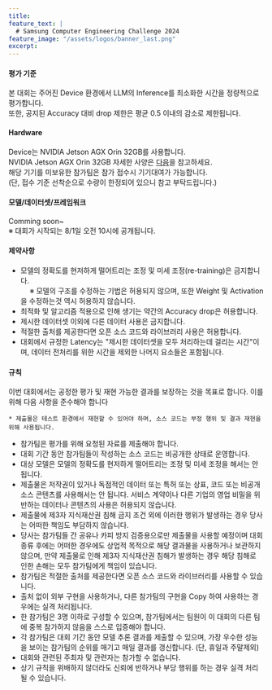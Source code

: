 ```yaml
---
title:
feature_text: |
  # Samsung Computer Engineering Challenge 2024
feature_image: "/assets/logos/banner_last.png"
excerpt:
---
```


#### 평가 기준
본 대회는 주어진 Device 환경에서 LLM의 Inference를 최소화한 시간을 정량적으로 평가합니다.   
또한, 공지된 Accuracy 대비 drop 제한은 평균 0.5 이내의 감소로 제한됩니다.
   
       
#### Hardware
Device는 NVIDIA Jetson AGX Orin 32GB를 사용합니다.  
NVIDIA Jetson AGX Orin 32GB 자세한 사양은 <a target="_blank" href="https://www.nvidia.com/en-us/autonomous-machines/embedded-systems/jetson-orin/"> 다음</a>을 참고하세요.  
해당 기기를 미보유한 참가팀은 참가 접수시 기기대여가 가능합니다.   
 (단, 접수 기준 선착순으로 수량이 한정되어 있으니 참고 부탁드립니다.)
   
   
#### 모델/데이터셋/프레임워크
Comming soon~  
※ 대회가 시작되는 8/1일 오전 10시에 공개됩니다. 

<!-- 
#### 허용 모델

대회의 베이스 모델(base model)은 instruction tuning이 없는 오픈 베이스 모델인 **LLaMA-30B** 또는 **OPT-30B**입니다. LLaMA 모델의 사용을 위해 다음 <a target="_blank" href="https://github.com/facebookresearch/llama/blob/main/LICENSE">LLaMA-1 Community License Agreement</a>을 확인하고 커뮤니티에 라이센스 요청을 해야 합니다. <a target="_blank" href="https://docs.google.com/forms/d/e/1FAIpQLSfqNECQnMkycAp2jP4Z9TFX0cGR4uf7b_fBxjY_OjhJILlKGA/viewform">Download Link</a>를 참고하여 진행하세요. OPT-30B에 대한 다운로드는 다음 <a target="_blank" href="https://huggingface.co/facebook/opt-30b"> Huggingface link</a>을 참고하세요.

#### 데이터셋

대회에서 허용되는 데이터셋은 <a target="_blank" href="https://huggingface.co/datasets/hellaswag">HellaSwag</a>입니다. 해당 데이터셋을 사용한 추론만 허용되며, 다른 데이터셋은 허용되지 않습니다.

#### 프레임워크

최적화를 위해 사용 할 딥러닝 프레임워크는 PyTorch 2.0입니다. 다음 <a target="_blank" href="https://github.com/pytorch/pytorch/tree/v2.0.0">link</a>를 참고하시기 바랍니다. 또한, PyTorch 2.0 기반의 프레임워크도 사용하실 수 있습니다. (예시: FasterTransformer)

#### CUDA Version  

대회에서 허용되는 CUDA Version은      입니다.   


--> 

#### 제약사항 

* 모델의 정확도를 현저하게 떨어트리는 조정 및 미세 조정(re-training)은 금지합니다.  
   ※ 모델의 구조를 수정하는 기법은 허용되지 않으며, 또한 Weight 및 Activation을 수정하는것 역시 허용하지 않습니다.
*  최적화 및 알고리즘 적용으로 인해 생기는 약간의 Accuracy drop은 허용합니다.  
*  제시한 데이터셋 이외에 다른 데이터 사용은 금지합니다.  
*  적절한 출처를 제공한다면 오픈 소스 코드와 라이브러리 사용은 허용합니다.  
*  대회에서 규정한 Latency는 "제시한 데이터셋을 모두 처리하는데 걸리는 시간"이며, 데이터 전처리를 위한 시간을 제외한 나머지 요소들은 포함됩니다.  
   
   
#### 규칙

이번 대회에서는 공정한 평가 및 재현 가능한 결과를 보장하는 것을 목표로 합니다. 이를 위해 다음 사항을 준수해야 합니다  

    * 제출물은 테스트 환경에서 재현할 수 있어야 하며, 소스 코드는 부정 행위 및 결과 재현을 위해 사용됩니다.
 * 참가팀은 평가를 위해 요청된 자료를 제출해야 합니다.
 * 대회 기간 동안 참가팀들이 작성하는 소스 코드는 비공개한 상태로 운영합니다.
 * 대상 모델은 모델의 정확도를 현저하게 떨어트리는 조정 및 미세 조정을 해서는 안 됩니다.
 * 제출물은 저작권이 있거나 독점적인 데이터 또는 특허 또는 상표, 코드 또는 비공개 소스 콘텐츠를 사용해서는 안 됩니다. 서비스 계약이나 다른 기업의 영업 비밀을 위반하는 데이터나 콘텐츠의 사용은 허용되지 않습니다.
 * 제출물에 제3자 지식재산권 침해 금지 조건 외에 이러한 행위가 발생하는 경우 당사는 어떠한 책임도 부담하지 않습니다.
 * 당사는 참가팀들 간 공유나 카피 방지 검증용으로만 제출물을 사용할 예정이며 대회 종류 후에는 어떠한 경우에도 상업적 목적으로 해당 결과물을 사용하거나 보관하지 않으며, 만약 제출물로 인해 제3자 지식재산권 침해가 발생하는 경우 해당 침해로 인한 손해는 모두 참가팀에게 책임이 있습니다.   
 * 참가팀은 적절한 출처를 제공한다면 오픈 소스 코드와 라이브러리를 사용할 수 있습니다.   
 * 출처 없이 외부 구현을 사용하거나, 다른 참가팀의 구현을 Copy 하여 사용하는 경우에는 실격 처리됩니다.   
 * 한 참가팀은 3명 이하로 구성할 수 있으며, 참가팀에서는 팀원이 이 대회의 다른 팀에 중복 참가하지 않음을 스스로 입증해야 합니다.  
 * 각 참가팀은 대회 기간 동안 모델 추론 결과를 제출할 수 있으며, 가장 우수한 성능을 보이는 참가팀의 순위를 매기고 매일 결과를 갱신합니다. (단, 휴일과 주말제외)  
 * 대회와 관련된 주최자 및 관련자는 참가할 수 없습니다.  
 * 상기 규칙을 위배하지 않더라도 신뢰에 반하거나 부당 행위를 하는 경우 실격 처리될 수 있습니다.  





<!--

<hr />

## Rules

The competition aims to ensure fair evaluation and reproducible results. To achieve this, you must comply with the following guidelines  

* Submissions must be reproducible on a test server. Submissions, Source code is used to reproduce cheating and reproduce results in competitions.
* Participants must submit the requested materials for evaluation.
* During the competition, the source code is kept private.
* The target model should not be subject to adjustments and fine-tuning (retraining) that significantly reduce the accuracy of the model.  
* Submissions must not use copyrighted or proprietary data or patent or trade mark, code, or closed-source content. Use of data or content that violates a service agreement or another company's trade secrets is not permitted.
* We will have no liability if your Submission contains any such conduct, other than that it does not infringe any third party's intellectual property rights.
* We will only use the submitted results for sharing among participants or for copy protection checks, and will not use or retain them for commercial purposes after the competition ends, and participants will be liable for any damages resulting from any infringement of a third party's intellectual property rights as a result of their submission.
* Teams can use open source code and libraries as long as they provide proper attribution.  
* Using an external implementation without attribution, or copying another team's implementation, will result in disqualification.  
* A team can consist of no more than three people. Teams must self-certify that none of their team members are participating on another team in this competition.  
* Each team can submit model inference results during the second round, rank the best-performing team, and update the results every day.  
* Organizers and those associated with the competition are not eligible to participate.  
* Even if you don't violate any of the above rules, you may be disqualified if you act in a way that violates trust or exploit the community.  

-->

